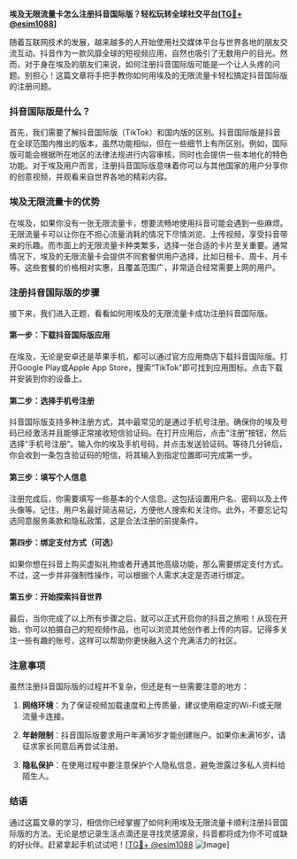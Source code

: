 **埃及无限流量卡怎么注册抖音国际版？轻松玩转全球社交平台[[TG💪+ @esim1088](https://t.me/s/esim1088)]**

随着互联网技术的发展，越来越多的人开始使用社交媒体平台与世界各地的朋友交流互动。抖音作为一款风靡全球的短视频应用，自然也吸引了无数用户的目光。然而，对于身在埃及的朋友们来说，如何注册抖音国际版可能是一个让人头疼的问题。别担心！这篇文章将手把手教你如何用埃及的无限流量卡轻松搞定抖音国际版的注册问题。

### 抖音国际版是什么？

首先，我们需要了解抖音国际版（TikTok）和国内版的区别。抖音国际版是抖音在全球范围内推出的版本，虽然功能相似，但在一些细节上有所区别。例如，国际版可能会根据所在地区的法律法规进行内容审核，同时也会提供一些本地化的特色功能。对于埃及用户而言，注册抖音国际版意味着你可以与其他国家的用户分享你的创意视频，并观看来自世界各地的精彩内容。

### 埃及无限流量卡的优势

在埃及，如果你没有一张无限流量卡，想要流畅地使用抖音可能会遇到一些麻烦。无限流量卡可以让你在不担心流量消耗的情况下尽情浏览、上传视频，享受抖音带来的乐趣。而市面上的无限流量卡种类繁多，选择一张合适的卡片至关重要。通常情况下，埃及的无限流量卡会提供不同套餐供用户选择，比如日租卡、周卡、月卡等。这些套餐的价格相对实惠，且覆盖范围广，非常适合经常需要上网的用户。

### 注册抖音国际版的步骤

接下来，我们进入正题，看看如何用埃及的无限流量卡成功注册抖音国际版。

#### 第一步：下载抖音国际版应用

在埃及，无论是安卓还是苹果手机，都可以通过官方应用商店下载抖音国际版。打开Google Play或Apple App Store，搜索“TikTok”即可找到应用图标。点击下载并安装到你的设备上。

#### 第二步：选择手机号注册

抖音国际版支持多种注册方式，其中最常见的是通过手机号注册。确保你的埃及号码已经激活并且能够正常接收短信验证码。在打开应用后，点击“注册”按钮，然后选择“手机号注册”。输入你的埃及手机号码，并点击发送验证码。等待几分钟后，你会收到一条包含验证码的短信，将其输入到指定位置即可完成第一步。

#### 第三步：填写个人信息

注册完成后，你需要填写一些基本的个人信息。这包括设置用户名、密码以及上传头像等。记住，用户名最好简洁易记，方便他人搜索和关注你。此外，不要忘记勾选同意服务条款和隐私政策，这是合法注册的前提条件。

#### 第四步：绑定支付方式（可选）

如果你想在抖音上购买虚拟礼物或者开通其他高级功能，那么需要绑定支付方式。不过，这一步并非强制性操作，可以根据个人需求决定是否进行绑定。

#### 第五步：开始探索抖音世界

最后，当你完成了以上所有步骤之后，就可以正式开启你的抖音之旅啦！从现在开始，你可以拍摄自己的短视频作品，也可以浏览其他创作者上传的内容。记得多关注一些有趣的账号，这样可以帮助你更快融入这个充满活力的社区。

### 注意事项

虽然注册抖音国际版的过程并不复杂，但还是有一些需要注意的地方：

1. **网络环境**：为了保证视频加载速度和上传质量，建议使用稳定的Wi-Fi或无限流量卡连接。
   
2. **年龄限制**：抖音国际版要求用户年满16岁才能创建账户。如果你未满16岁，请征求家长同意后再尝试注册。

3. **隐私保护**：在使用过程中要注意保护个人隐私信息，避免泄露过多私人资料给陌生人。

### 结语

通过这篇文章的学习，相信你已经掌握了如何利用埃及无限流量卡顺利注册抖音国际版的方法。无论是想记录生活点滴还是寻找灵感源泉，抖音都将成为你不可或缺的好伙伴。赶紧拿起手机试试吧！[[TG💪+ @esim1088](https://t.me/s/esim1088) ![Image](https://i.postimg.cc/4NQfJmqS/Snipaste-2025-05-13-00-14-12.png)]